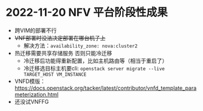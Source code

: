 # 2022-11-20 NFV 平台阶段性成果

* 跨VIM的部署不行
* ~~VNF部署时没法决定部署在哪台机子上~~
    * 解决方法：`availability_zone: nova:cluster2`
* 热迁移需要共享存储服务 否则只能冷迁移
    * 冷迁移后功能得重新配置，比如主机路由等（相当于重启了）
    * 冷迁移选目标主机要cli: `openstack server migrate --live TARGET_HOST VM_INSTANCE`
* VNFD模版：https://docs.openstack.org/tacker/latest/contributor/vnfd_template_parameterization.html
* 还没试VNFFG